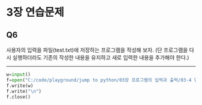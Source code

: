 # 3장 연습문제
## Q6
사용자의 입력을 파일(test.txt)에 저장하는 프로그램을 작성해 보자. (단 프로그램을 다시 실행하더라도 기존의 작성한 내용을 유지하고 새로 입력한 내용을 추가해야 한다.)

---
```python
w=input()
f=open("C:/code/playground/jump to python/03장 프로그램의 입력과 출력/03-4 연습문제/Q6.txt","a")
f.write(w)
f.write("\n")
f.close()
```